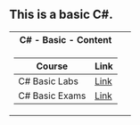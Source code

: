 <h2> This is a basic C#. </h2>
<table>

<tr>
  <th> C# - Basic - Content </th>
   
</tr>

<tr>
<td>

| **Course**                                                            | **Link**                                                   |
| --------------------------------------------------------------------- | ---------------------------------------------------------- |
| <a> C# Basic Labs </a>               |<a href="https://github.com/Argatski/SoftUni/tree/main/C%23%20Basic/C%23-Basic-Lab"> Link</a> |
| <a> C# Basic Exams </a>               | <a href = "https://github.com/Argatski/SoftUni/tree/main/C%23%20Basic/Exam%20-%20Basic%20C%23"> Link </a>|
</td>
<td>

</table>
